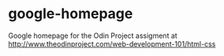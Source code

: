 # google-homepage
Google homepage for the Odin Project assigment at 
http://www.theodinproject.com/web-development-101/html-css

